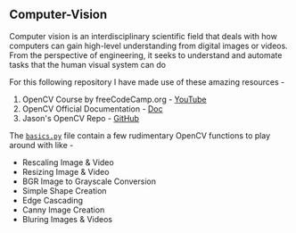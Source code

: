 ## Computer-Vision
Computer vision is an interdisciplinary scientific field that deals with how computers can gain high-level understanding from digital images or videos.
From the perspective of engineering, it seeks to understand and automate tasks that the human visual system can do

For this following repository I have made use of these amazing resources - 

1. OpenCV Course by freeCodeCamp.org - [YouTube](https://www.youtube.com/watch?v=oXlwWbU8l2o&ab_channel=freeCodeCamp.org)
2. OpenCV Official Documentation - [Doc](https://docs.opencv.org/4.5.3/)
3. Jason's OpenCV Repo - [GitHub](https://github.com/jasmcaus/opencv-course)

The [`basics.py`](https://github.com/souvik0306/computer-vision/blob/master/basics.py) file contain a few rudimentary OpenCV functions to play around with like - 
- Rescaling Image & Video
- Resizing Image & Video
- BGR Image to Grayscale Conversion
- Simple Shape Creation
- Edge Cascading
- Canny Image Creation
- Bluring Images & Videos
